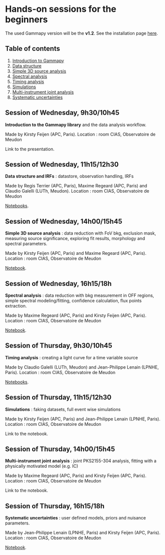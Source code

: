 # Hands-on sessions for the beginners

The used Gammapy version will be the **v1.2**. See the installation page
[here](https://docs.gammapy.org/1.2/getting-started/install.html).

## Table of contents
1. [Introduction to Gammapy](#intro)
2. [Data structure](#data)
3. [Simple 3D source analysis](#tdana)
4. [Spectral analysis](#spec)
5. [Timing analysis](#time)
6. [Simulations](#simu)
7. [Multi-instrument joint analysis](#mia)
8. [Systematic uncertainties](#syst)

<a name="intro"></a>
## Session of Wednesday, 9h30/10h45
**Introduction to the Gammapy library** and the data analysis workflow.

Made by Kirsty Feijen (APC, Paris). Location : room CIAS, Observatoire de Meudon

Link to the presentation.

<a name="data"></a>
## Session of Wednesday, 11h15/12h30
**Data structure and IRFs** : datastore, observation handling, IRFs

Made by Regis Terrier (APC, Paris), Maxime Regeard (APC, Paris) and Claudio Galelli (LUTh, Meudon). Location : room CIAS, Observatoire de Meudon

[Notebooks](<2. General API/>).

<a name="tdana"></a>
## Session of Wednesday, 14h00/15h45
**Simple 3D source analysis** : data reduction with FoV bkg, exclusion mask, measuring source significance,
exploring fit results, morphology and spectral parameters.

Made by Kirsty Feijen (APC, Paris) and Maxime Regeard (APC, Paris). Location : room CIAS, Observatoire de Meudon

[Notebook](<3. 3D analysis/3. 3D_analysis.ipynb>).

<a name="spec"></a>
## Session of Wednesday, 16h15/18h
**Spectral analysis** : data reduction with bkg measurement in OFF regions, simple spectral
modeling/fitting, confidence calculation, flux points extraction.

Made by Maxime Regeard (APC, Paris) and Kirsty Feijen (APC, Paris). Location : room CIAS, Observatoire de Meudon

[Notebook](<4. Spectral analysis/1D_spectral.ipynb>).

<a name="time"></a>
## Session of Thursday, 9h30/10h45
**Timing analysis** : creating a light curve for a time variable source

Made by Claudio Galelli (LUTh, Meudon) and Jean-Philippe Lenain (LPNHE, Paris). Location : room CIAS, Observatoire de Meudon

[Notebooks](<5. Timing analysis>).

<a name="simu"></a>
## Session of Thursday, 11h15/12h30
**Simulations** : faking datasets, full event wise simulations

Made by Kirsty Feijen (APC, Paris) and Jean-Philippe Lenain (LPNHE, Paris). Location : room CIAS, Observatoire de Meudon

Link to the notebook.

<a name="mia"></a>
## Session of Thursday, 14h00/15h45
**Multi-instrument joint analysis** : joint PKS2155-304 analysis, fitting with a physically motivated model
(e.g. IC)

Made by Maxime Regeard (APC, Paris) and Kirsty Feijen (APC, Paris). Location : room CIAS, Observatoire de Meudon

Link to the notebook.

<a name="syst"></a>
## Session of Thursday, 16h15/18h
**Systematic uncertainties** : user defined models, priors and nuisance parameters.

Made by Jean-Philippe Lenain (LPNHE, Paris) and Kirsty Feijen (APC, Paris). Location : room CIAS, Observatoire de Meudon

[Notebook](<8. Systematic uncertainties/8. Systematic uncertainties - exercise.ipynb>).
